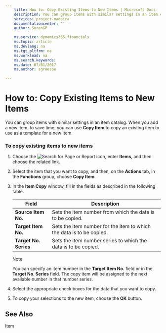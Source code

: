 ```yaml
---
    title: How to: Copy Existing Items to New Items | Microsoft Docs
    description: You can group items with similar settings in an item catalog. When you add a new item, to save time, you can use **Copy Item** to copy an existing item to use as a template for a new item.
    services: project-madeira
    documentationcenter: ''
    author: SorenGP

    ms.service: dynamics365-financials
    ms.topic: article
    ms.devlang: na
    ms.tgt_pltfrm: na
    ms.workload: na
    ms.search.keywords:
    ms.date: 07/01/2017
    ms.author: sgroespe

---
```

# How to: Copy Existing Items to New Items
You can group items with similar settings in an item catalog. When you add a new item, to save time, you can use **Copy Item** to copy an existing item to use as a template for a new item.  
  
### To copy existing items to new items  
  
1.  Choose the ![Search for Page or Report](media/ui-search/search_small.png "Search for Page or Report icon") icon, enter **Items**, and then choose the related link.  
  
2.  Select the item that you want to copy, and then, on the **Actions** tab, in the **Functions** group, choose **Copy Item**.  
  
3.  In the **Item Copy** window, fill in the fields as described in the following table.  
  
    |Field|Description|  
    |---------------------------------|---------------------------------------|  
    |**Source Item No.**|Sets the item number from which the data is to be copied.|  
    |**Target Item No.**|Sets the item number for the item to which the data is to be copied.|  
    |**Target No. Series**|Sets the item number series to which the data is to be copied.|  
  
    > [!NOTE]  
    >  You can specify an item number in the **Target Item No.** field or in the **Target No. Series** field. The copy item will be assigned to the next available number in that number series.  
  
4.  Select the appropriate check boxes for the data that you want to copy.  
  
5.  To copy your selections to the new item, choose the **OK** button.  
  
## See Also  
 Item